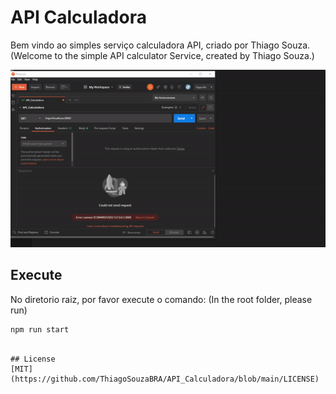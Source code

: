 # API Calculadora

Bem vindo ao simples serviço calculadora API, criado por Thiago Souza.
(Welcome to the simple API calculator Service, created by Thiago Souza.)

<img src="./preview.gif"/>

## Execute

No diretorio raiz, por favor execute o comando:
(In the root folder, please run)

```bash
npm run start
```
```

## License
[MIT](https://github.com/ThiagoSouzaBRA/API_Calculadora/blob/main/LICENSE)